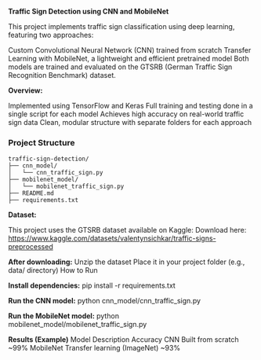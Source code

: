 **Traffic Sign Detection using CNN and MobileNet**

This project implements traffic sign classification using deep learning, featuring two approaches:

Custom Convolutional Neural Network (CNN) trained from scratch
Transfer Learning with MobileNet, a lightweight and efficient pretrained model
Both models are trained and evaluated on the GTSRB (German Traffic Sign Recognition Benchmark) dataset.

**Overview:**

Implemented using TensorFlow and Keras
Full training and testing done in a single script for each model
Achieves high accuracy on real-world traffic sign data
Clean, modular structure with separate folders for each approach

### Project Structure

```
traffic-sign-detection/
├── cnn_model/
│   └── cnn_traffic_sign.py
├── mobilenet_model/
│   └── mobilenet_traffic_sign.py
├── README.md
├── requirements.txt
```


**Dataset:**

This project uses the GTSRB dataset available on Kaggle:
Download here: https://www.kaggle.com/datasets/valentynsichkar/traffic-signs-preprocessed

**After downloading:**
Unzip the dataset
Place it in your project folder (e.g., data/ directory)
How to Run

**Install dependencies:**
pip install -r requirements.txt

**Run the CNN model:**
python cnn_model/cnn_traffic_sign.py

**Run the MobileNet model:**
python mobilenet_model/mobilenet_traffic_sign.py

**Results (Example)**
Model	Description	Accuracy
CNN	Built from scratch	~99%
MobileNet	Transfer learning (ImageNet)	~93%
